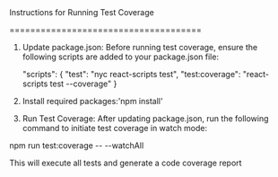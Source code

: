##
Instructions for Running Test Coverage

=====================================


1. Update package.json: Before running test coverage, ensure the following scripts are
added to your package.json file:

    "scripts": { "test": "nyc react-scripts test",
    "test:coverage": "react-scripts test --coverage" }

2. Install required packages:'npm install'

3. Run Test Coverage: After updating package.json, run the following command to
initiate test coverage in watch mode:

npm run test:coverage -- --watchAll

This will execute all tests and generate a code coverage report